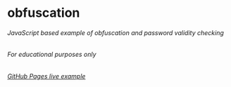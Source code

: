 ﻿# obfuscation
###### JavaScript based example of obfuscation and password validity checking
###### *For educational purposes only*
###### [GitHub Pages live example](https://jmcromp.github.io/obfuscation/)
